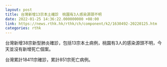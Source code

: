 ```yaml
---
layout: post
title: 台灣新增13宗本土確診　桃園有3人感染源頭不明
date: 2022-01-25 14:36:22.000000000 +08:00
link: https://news.rthk.hk/rthk/ch/component/k2/1630492-20220125.htm
categories: rthk
---
```


台灣新增38宗新型肺炎確診，包括13宗本土病例，桃園有3人的感染源頭不明，今天並沒有新增死亡個案。

台灣累計18411宗確診，累計851宗死亡病例。
